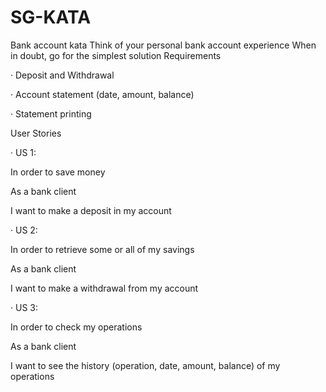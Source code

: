 # SG-KATA
Bank account kata Think of your personal bank account experience When in doubt, go for the simplest solution Requirements

·         Deposit and Withdrawal

·         Account statement (date, amount, balance)

·         Statement printing

 

User Stories

·         US 1:

In order to save money

As a bank client

I want to make a deposit in my account

 

·         US 2:

In order to retrieve some or all of my savings

As a bank client

I want to make a withdrawal from my account

 

·         US 3:

In order to check my operations

As a bank client

I want to see the history (operation, date, amount, balance) of my operations
